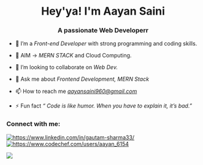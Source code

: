 <h1 align="center"> Hey'ya! I'm Aayan Saini</h1>
<h3 align="center">A passionate Web Developerr</h3>

- 🌱 I’m a *Front-end Developer* with strong programming and coding skills.

- 🎯 AIM -> *MERN STACK* and Cloud Computing.

- 👯 I’m looking to collaborate on *Web Dev.*

- 💬 Ask me about *Frontend Development, MERN Stack*

- 📫 How to reach me *aayansaini960@gmail.com*

- ⚡ Fun fact *“ Code is like humor. When you have to explain it, it’s bad.”*

<h3 align="left">Connect with me:</h3>
<p align="left">
<a href="https://www.linkedin.com/in/aayan-saini/" target="blank"><img align="center" src="https://img.icons8.com/plasticine/400/null/linkedin.png" alt="https://www.linkedin.com/in/gautam-sharma33/"/></a>
<a href="https://www.codechef.com/users/aayan_6154" target="blank"><img align="center" src="https://img.icons8.com/plasticine/400/null/codechef.png" alt="https://www.codechef.com/users/aayan_6154"/></a>
</p>

<img src="https://img.icons8.com/external-flaticons-lineal-color-flat-icons/512/null/external-icons-computer-programming-icons-flaticons-lineal-color-flat-icons.png"/>

